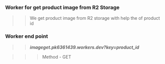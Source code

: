 ### **Worker for get product image from R2 Storage**
>>We get product image from R2 storage with help the of product id

### **Worker end point**
>> ***imageget.pk6361439.workers.dev?key=product_id***

>>>Method - GET
